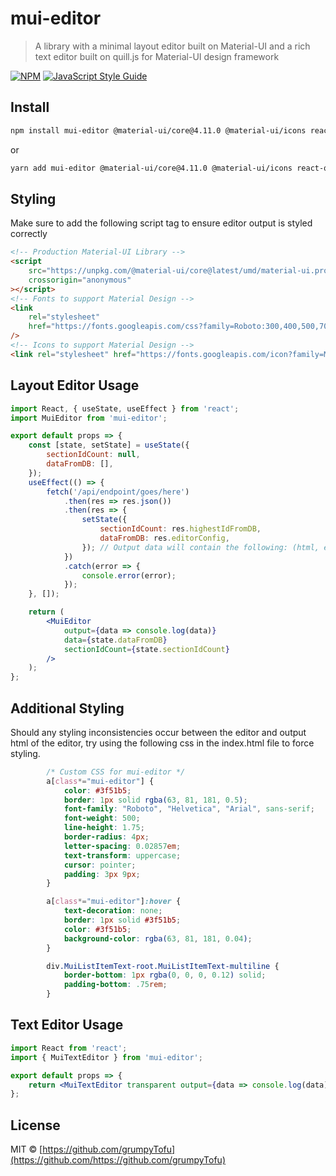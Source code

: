 # mui-editor

> A library with a minimal layout editor built on Material-UI and a rich text editor built on quill.js for Material-UI design framework

[![NPM](https://img.shields.io/npm/v/mui-editor.svg)](https://www.npmjs.com/package/mui-editor) [![JavaScript Style Guide](https://img.shields.io/badge/code_style-standard-brightgreen.svg)](https://standardjs.com)

## Install

```bash
npm install mui-editor @material-ui/core@4.11.0 @material-ui/icons react-quill@1.3.5
```

or

```bash
yarn add mui-editor @material-ui/core@4.11.0 @material-ui/icons react-quill@1.3.5
```

## Styling

Make sure to add the following script tag to ensure editor output is styled correctly

```html
<!-- Production Material-UI Library -->
<script
	src="https://unpkg.com/@material-ui/core@latest/umd/material-ui.production.min.js"
	crossorigin="anonymous"
></script>
<!-- Fonts to support Material Design -->
<link
	rel="stylesheet"
	href="https://fonts.googleapis.com/css?family=Roboto:300,400,500,700&display=swap"
/>
<!-- Icons to support Material Design -->
<link rel="stylesheet" href="https://fonts.googleapis.com/icon?family=Material+Icons" />
```

## Layout Editor Usage

```jsx
import React, { useState, useEffect } from 'react';
import MuiEditor from 'mui-editor';

export default props => {
	const [state, setState] = useState({
		sectionIdCount: null,
		dataFromDB: [],
	});
	useEffect(() => {
		fetch('/api/endpoint/goes/here')
			.then(res => res.json())
			.then(res => {
				setState({
					sectionIdCount: res.highestIdFromDB,
					dataFromDB: res.editorConfig,
				}); // Output data will contain the following: (html, editorConfig)
			})
			.catch(error => {
				console.error(error);
			});
	}, []);

	return (
		<MuiEditor
			output={data => console.log(data)}
			data={state.dataFromDB}
			sectionIdCount={state.sectionIdCount}
		/>
	);
};
```

## Additional Styling
Should any styling inconsistencies occur between the editor and output html of the editor, try using the following css in the index.html file to force styling.
```css
        /* Custom CSS for mui-editor */
        a[class*="mui-editor"] {
            color: #3f51b5;
            border: 1px solid rgba(63, 81, 181, 0.5);
            font-family: "Roboto", "Helvetica", "Arial", sans-serif;
            font-weight: 500;
            line-height: 1.75;
            border-radius: 4px;
            letter-spacing: 0.02857em;
            text-transform: uppercase;
            cursor: pointer;
            padding: 3px 9px;
        }

        a[class*="mui-editor"]:hover {
            text-decoration: none;
            border: 1px solid #3f51b5;
            color: #3f51b5;
            background-color: rgba(63, 81, 181, 0.04);
        }

        div.MuiListItemText-root.MuiListItemText-multiline {
            border-bottom: 1px rgba(0, 0, 0, 0.12) solid;
            padding-bottom: .75rem;
        }
```

## Text Editor Usage

```jsx
import React from 'react';
import { MuiTextEditor } from 'mui-editor';

export default props => {
	return <MuiTextEditor transparent output={data => console.log(data)} />;
};
```

## License

MIT © [https://github.com/grumpyTofu](https://github.com/https://github.com/grumpyTofu)
